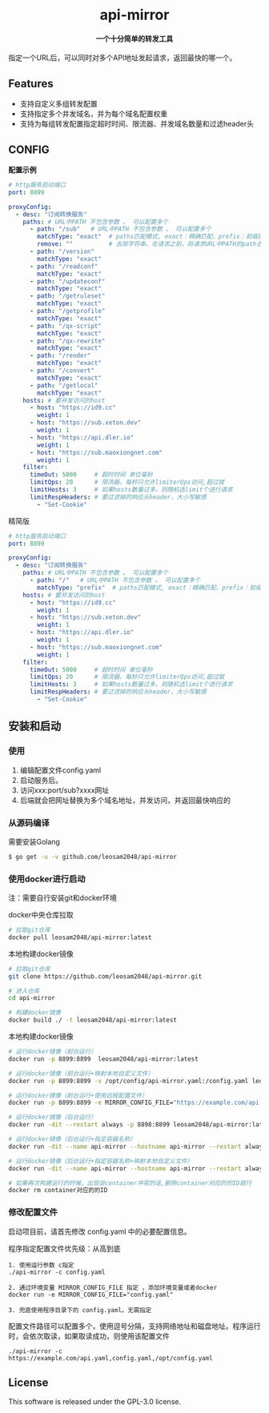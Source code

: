 <h1 align="center">
  <br>api-mirror<br>
</h1>

<h4 align="center">一个十分简单的转发工具</h4>

指定一个URL后，可以同时对多个API地址发起请求，返回最快的哪一个。

## Features

- 支持自定义多组转发配置
- 支持指定多个并发域名，并为每个域名配置权重
- 支持为每组转发配置指定超时时间、限流器、并发域名数量和过滤header头

## CONFIG

**配置示例**

~~~yaml
# http服务启动端口
port: 8899

proxyConfig:
  - desc: "订阅转换服务"
    paths: # URL中PATH 不包含参数 。 可以配置多个
      - path: "/sub"   # URL中PATH 不包含参数 。 可以配置多个
        matchType: "exact"  # paths匹配模式, exact：精确匹配、prefix：前缀匹配、regexp：正则匹配
        remove: ""          # 去除字符串，在请求之前，将请求URL中PATH的path去掉改字符串
      - path: "/version"
        matchType: "exact"
      - path: "/readconf"
        matchType: "exact"
      - path: "/updateconf"
        matchType: "exact"
      - path: "/getruleset"
        matchType: "exact"
      - path: "/getprofile"
        matchType: "exact"
      - path: "/qx-script"
        matchType: "exact"
      - path: "/qx-rewrite"
        matchType: "exact"
      - path: "/render"
        matchType: "exact"
      - path: "/convert"
        matchType: "exact"
      - path: "/getlocal"
        matchType: "exact"
    hosts: # 要并发访问的host
      - host: "https://id9.cc"
        weight: 1
      - host: "https://sub.xeton.dev"
        weight: 1
      - host: "https://api.dler.io"
        weight: 1
      - host: "https://sub.maoxiongnet.com"
        weight: 1
    filter:
      timeOut: 5000     # 超时时间 单位毫秒
      limitQps: 20      # 限流器，每秒只允许limiterQps访问,超过就
      limitHosts: 3     # 如果hosts数量过多，则随机选limit个进行请求
      limitRespHeaders: # 要过滤掉的响应头header，大小写敏感
        - "Set-Cookie"
~~~

精简版

~~~yaml
# http服务启动端口
port: 8899

proxyConfig:
  - desc: "订阅转换服务"
    paths: # URL中PATH 不包含参数 。 可以配置多个
      - path: "/"   # URL中PATH 不包含参数 。 可以配置多个
        matchType: "prefix"  # paths匹配模式, exact：精确匹配、prefix：前缀匹配、regexp：正则匹配
    hosts: # 要并发访问的host
      - host: "https://id9.cc"
        weight: 1
      - host: "https://sub.xeton.dev"
        weight: 1
      - host: "https://api.dler.io"
        weight: 1
      - host: "https://sub.maoxiongnet.com"
        weight: 1
    filter:
      timeOut: 5000     # 超时时间 单位毫秒
      limitQps: 20      # 限流器，每秒只允许limiterQps访问,超过就
      limitHosts: 3     # 如果hosts数量过多，则随机选limit个进行请求
      limitRespHeaders: # 要过滤掉的响应头header，大小写敏感
        - "Set-Cookie"
~~~

## 安装和启动

### 使用

1. 编辑配置文件config.yaml
2. 启动服务后。
3. 访问xxx:port/sub?xxxx网址
4. 后端就会把网址替换为多个域名地址，并发访问，并返回最快响应的

### 从源码编译

需要安装Golang

```sh
$ go get -u -v github.com/leosam2048/api-mirror
```

### 使用docker进行启动

注：需要自行安装git和docker环境

docker中央仓库拉取

~~~sh
# 拉取git仓库
docker pull leosam2048/api-mirror:latest
~~~

本地构建docker镜像

~~~sh
# 拉取git仓库
git clone https://github.com/leosam2048/api-mirror.git

# 进入仓库
cd api-mirror

# 构建docker镜像
docker build ./ -t leosam2048/api-mirror:latest
~~~

本地构建docker镜像

~~~sh
# 运行docker镜像（前台运行）
docker run -p 8899:8899  leosam2048/api-mirror:latest

# 运行docker镜像（前台运行+映射本地自定义文件）
docker run -p 8899:8899 -v /opt/config/api-mirror.yaml:/config.yaml leosam2048/api-mirror:latest

# 运行docker镜像（前台运行+使用远程配置文件）
docker run -p 8899:8899 -e MIRROR_CONFIG_FILE="https://example.com/api.yaml,config.yaml" leosam2048/api-mirror:latest

# 运行docker镜像（后台运行）
docker run -dit --restart always -p 8898:8899 leosam2048/api-mirror:latest

# 运行docker镜像（后台运行+指定容器名称）
docker run -dit --name api-mirror --hostname api-mirror --restart always -p 8899:8899 leosam2048/api-mirror:latest

# 运行docker镜像（后台运行+指定容器名称+映射本地自定义文件）
docker run -dit --name api-mirror --hostname api-mirror --restart always -p 8899:8899 -v /opt/config/api-mirror.yaml:/config.yaml  leosam2048/api-mirror:latest

# 如果再次构建运行的时候，出现说container冲突的话,删除container对应的的ID就行
docker rm container对应的的ID
~~~

### 修改配置文件

启动项目前，请首先修改 config.yaml 中的必要配置信息。

程序指定配置文件优先级：从高到底

~~~
1. 使用运行参数 c指定
./api-mirror -c config.yaml

2. 通过环境变量 MIRROR_CONFIG_FILE 指定 ，添加环境变量或者docker
docker run -e MIRROR_CONFIG_FILE="config.yaml"

3. 兜底使用程序目录下的 config.yaml。无需指定
~~~

配置文件路径可以配置多个，使用逗号分隔，支持网络地址和磁盘地址。程序运行时，会依次取读，如果取读成功，则使用该配置文件

~~~
./api-mirror -c https://example.com/api.yaml,config.yaml,/opt/config.yaml
~~~

## License

This software is released under the GPL-3.0 license.

